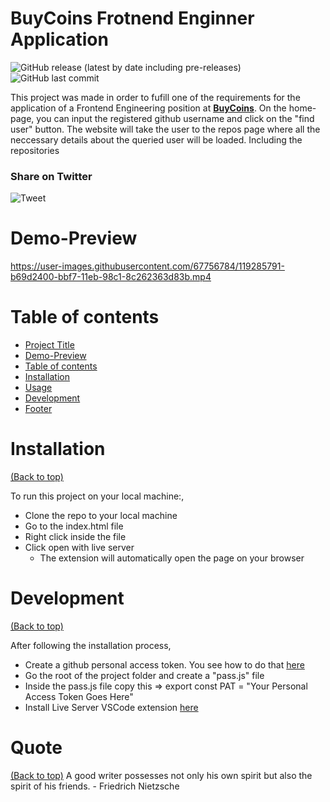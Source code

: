 <!-- Add banner here -->

# BuyCoins Frotnend Enginner Application

![GitHub release (latest by date including pre-releases)](https://img.shields.io/github/v/release/navendu-pottekkat/awesome-readme?include_prereleases)
![GitHub last commit](https://img.shields.io/github/last-commit/navendu-pottekkat/awesome-readme)

<!-- Describe your project in brief -->

This project was made in order to fufill one of the requirements for the application of a Frontend Engineering position at [**BuyCoins**](https://buycoins.africa/).
On the home-page, you can input the registered github username and click on the "find user" button. The website will take the user to the repos page where all the neccessary details about the queried user will be loaded. Including the repositories

### Share on Twitter
![Tweet](https://img.shields.io/twitter/url?style=flat-square&logo=twitter&url=https%3A%2F%2Fnavendu.me%2Fnsfw-filter%2Findex.html)
# Demo-Preview

<!-- Add a demo for your project -->

<!-- After you have written about your project, it is a good idea to have a demo/preview(**video/gif/screenshots** are good options) of your project so that people can know what to expect in your project. You could also add the demo in the previous section with the product description -->

https://user-images.githubusercontent.com/67756784/119285791-b69d2400-bbf7-11eb-98c1-8c262363d83b.mp4

# Table of contents
- [Project Title](#project-title)
- [Demo-Preview](#demo-preview)
- [Table of contents](#table-of-contents)
- [Installation](#installation)
- [Usage](#usage)
- [Development](#development)
- [Footer](#footer)

# Installation
[(Back to top)](#table-of-contents)

To run this project on your local machine:,
- Clone the repo to your local machine
- Go to the index.html file
- Right click inside the file
- Click open with live server
  - The extension will automatically open the page on your browser


# Development
[(Back to top)](#table-of-contents)

After following the installation process,
- Create a github personal access token. You see how to do that [here](https://docs.github.com/en/github/authenticating-to-github/keeping-your-account-and-data-secure/creating-a-personal-access-token)
- Go the root of the project folder and create a "pass.js" file
- Inside the pass.js file copy this => export const PAT = "Your Personal Access Token Goes Here"
- Install Live Server VSCode extension [here](https://marketplace.visualstudio.com/items?itemName=ritwickdey.LiveServer)


# Quote
[(Back to top)](#table-of-contents)
A good writer possesses not only his own spirit but also the spirit of his friends. - Friedrich Nietzsche 

